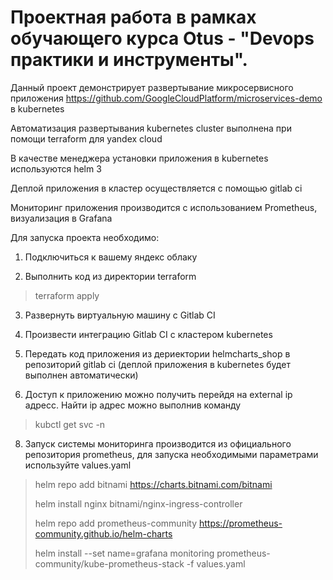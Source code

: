 # Проектная работа в рамках обучающего курса Otus - "Devops практики и инструменты".
Данный проект демонстрирует развертывание микросервисного приложения https://github.com/GoogleCloudPlatform/microservices-demo в kubernetes </p>
Автоматизация развертывания kubernetes cluster выполнена при помощи terraform для yandex cloud </p>
В качестве менеджера установки приложения в kubernetes используются helm 3 </p>
Деплой приложения в кластер осуществляется c помощью gitlab ci </p>
Мониторинг приложения производится с использованием Prometheus, визуализация в Grafana </p>

Для запуска проекта необходимо: </p>
1. Подключиться к вашему яндекс облаку </p>
2. Выполнить код из директории terraform </p> 
>terraform apply </p>
3. Развернуть виртуальную машину с Gitlab CI </p>
4. Произвести интеграцию Gitlab CI c кластером kubernetes </p>
5. Передать код приложения из дериектории helmcharts_shop в репозиторий gitlab ci (деплой приложения в kubernetes будет выполнен автоматически) </p>
6. Доступ к приложению можно получить перейдя на external ip адресс. Найти ip адрес можно выполнив команду </p>
>kubctl get svc -n <namespace>  </p>
8. Запуск системы мониторинга производится из официального репозитория prometheus, для запуска необходимыми параметрами используйте values.yaml </p>

>helm repo add bitnami https://charts.bitnami.com/bitnami </p>
>helm install nginx  bitnami/nginx-ingress-controller </p>
>helm repo add prometheus-community https://prometheus-community.github.io/helm-charts </p>
>helm install --set name=grafana monitoring prometheus-community/kube-prometheus-stack -f values.yaml </p>
